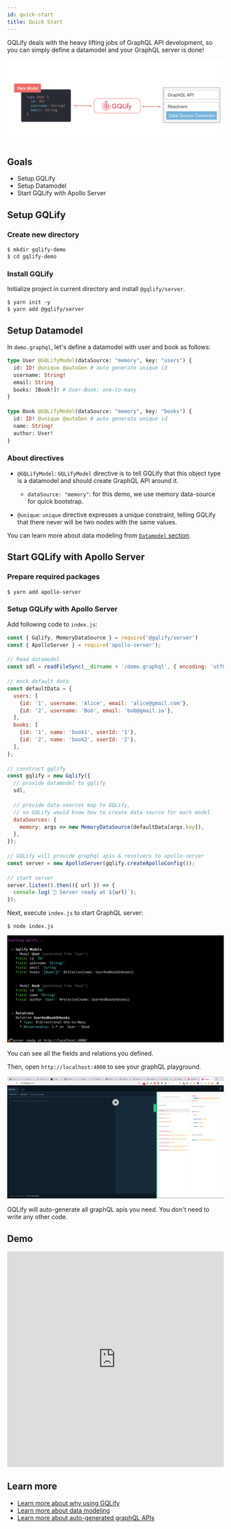 ```yaml
---
id: quick-start
title: Quick Start
---
```


GQLify deals with the heavy lifting jobs of GraphQL API development, so you can simply define a datamodel and your GraphQL server is done!

![simple-flow](assets/architecture/simple-flow.png)

## Goals

* Setup GQLify
* Setup Datamodel
* Start GQLify with Apollo Server

## Setup GQLify

### Create new directory

```shell
$ mkdir gqlify-demo
$ cd gqlify-demo
```

### Install GQLify

Initialize project in current directory and install `@gqlify/server`.

```shell
$ yarn init -y
$ yarn add @gqlify/server
```

## Setup Datamodel

In `demo.graphql`, let's define a datamodel with user and book as follows:

```graphql
type User @GQLifyModel(dataSource: "memory", key: "users") {
  id: ID! @unique @autoGen # auto generate unique id
  username: String!
  email: String
  books: [Book!]! # User-Book: one-to-many
}

type Book @GQLifyModel(dataSource: "memory", key: "books") {
  id: ID! @unique @autoGen # auto generate unique id
  name: String!
  author: User!
}
```

### About directives
* `@GQLifyModel`: `GQLifyModel` directive is to tell GQLify that this object type is a datamodel and should create GraphQL API around it.
  * `dataSource: "memory"`: for this demo, we use memory data-source for quick bootstrap.

* `@unique`: `unique` directive expresses a unique constraint, telling GQLify that there never will be two nodes with the same values.

You can learn more about data modeling from [`Datamodel` section](/docs/data-model-overview).

## Start GQLify with Apollo Server

### Prepare required packages

```shell
$ yarn add apollo-server
```

### Setup GQLify with Apollo Server

Add following code to `index.js`:

```js
const { Gqlify, MemoryDataSource } = require('@gqlify/server')
const { ApolloServer } = require('apollo-server');

// Read datamodel
const sdl = readFileSync(__dirname + '/demo.graphql', { encoding: 'utf8' });

// mock default data
const defaultData = {
  users: [
    {id: '1', username: 'Alice', email: 'alice@gmail.com'},
    {id: '2', username: 'Bob', email: 'bob@gmail.io'},
  ],
  books: [
    {id: '1', name: 'book1', userId: '1'},
    {id: '2', name: 'book2', userId: '2'},
  ],
};

// construct gqlify
const gqlify = new Gqlify({
  // provide datamodel to gqlify
  sdl,

  // provide data-sources map to GQLify,
  // so GQLify would know how to create data-source for each model
  dataSources: {
    memory: args => new MemoryDataSource(defaultData[args.key]),
  },
});

// GQLify will provide graphql apis & resolvers to apollo-server
const server = new ApolloServer(gqlify.createApolloConfig());

// start server
server.listen().then(({ url }) => {
  console.log(`🚀 Server ready at ${url}`);
});
```

Next, execute `index.js` to start GraphQL server:

```shell
$ node index.js
```

![start](assets/screenshot/start.png)

You can see all the fields and relations you defined.

Then, open `http://localhost:4000` to see your graphQL playground.

![playground](assets/screenshot/playground.png)


GQLify will auto-generate all graphQL apis you need. You don't need to write any other code.

## Demo
<iframe src="https://codesandbox.io/embed/p7wqo43zpx?module=%2Fdatamodel.graphql" style="width:100%; height:500px; border:0; border-radius: 4px; overflow:hidden;" sandbox="allow-modals allow-forms allow-popups allow-scripts allow-same-origin"></iframe>

## Learn more
* [Learn more about why using GQLify](/docs/why-gqlify)
* [Learn more about data modeling]((/docs/data-model-overview))
* [Learn more about auto-generated graphQL APIs](/docs/graphql-api)
